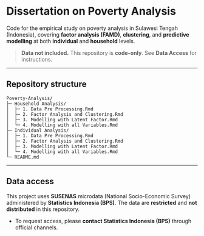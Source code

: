 # Dissertation on Poverty Analysis

Code for the empirical study on poverty analysis in Sulawesi Tengah (Indonesia), covering **factor analysis (FAMD)**, **clustering**, and **predictive modelling** at both **individual** and **household** levels.

> **Data not included.** This repository is **code-only**. See **Data Access** for instructions.

---

## Repository structure

```text
Poverty-Analysis/
├─ Household Analysis/
│  ├─ 1. Data Pre Processing.Rmd
│  ├─ 2. Factor Analysis and Clustering.Rmd
│  ├─ 3. Modelling with Latent Factor.Rmd
│  └─ 4. Modelling with all Variables.Rmd
├─ Individual Analysis/
│  ├─ 1. Data Pre Processing.Rmd
│  ├─ 2. Factor Analysis and Clustering.Rmd
│  ├─ 3. Modelling with Latent Factor.Rmd
│  └─ 4. Modelling with all Variables.Rmd
└─ README.md
```

---

## Data access

This project uses **SUSENAS** microdata (National Socio-Economic Survey) administered by **Statistics Indonesia (BPS)**. The data are **restricted** and **not distributed** in this repository.

- To request access, please **contact Statistics Indonesia (BPS)** through official channels.
  
